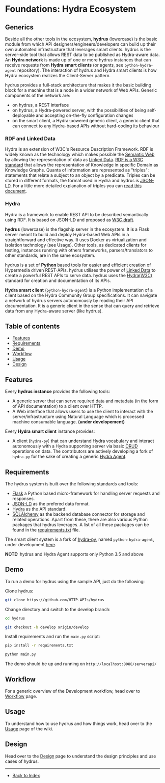 # Foundations: Hydra Ecosystem

## Generics
Beside all the other tools in the ecosystem, **hydrus** (lowercase) is the basic module from which API designers/engineers/developers can build up their own automated infrastructure that leverages smart clients. hydrus is the server-side tool that allows REST data to be published as Hydra-aware data. An **Hydra network** is made up of one or more hydrus instances that can receive requests from **Hydra smart clients** (or agents, see `python-hydra-agent` repository). The interaction of hydrus and Hydra smart clients is how Hydra ecosystem realizes the Client-Server pattern.

hydrus provides a full-stack architecture that makes it the basic building block for a machine that is a node in a wider network of Web APIs. Generic components of the network are:
* on hydrus, a REST interface
* on hydrus, a Hydra-powered server, with the possibilities of being self-deployable and accepting on-the-fly configuration changes
* on the smart client, a Hydra-powered generic client, a generic client that can connect to any Hydra-based APIs without hard-coding its behaviour

### RDF and Linked Data
Hydra is an extension of W3C's Resource Description Framework. RDF is widely known as the technology which makes possible the [Semantic Web](https://en.wikipedia.org/wiki/Semantic_Web) by allowing the representation of data as [Linked Data](https://en.wikipedia.org/wiki/Linked_data).
[RDF is a W3C standard](https://www.w3.org/RDF/) that allows the representation of Knowledge in specific Domain as Knowledge Graphs. Quanta of information are represented as "triples": statements that relate a subject to an object by a predicate. Triples can be stored in different formats, the format used in Hydra and hydrus is [JSON-LD](https://json-ld.org/).
For a little more detailed explanation of triples you can [read this document](http://www.hydra-cg.com/spec/latest/linked-data-fragments/#interfaces-to-linked-data).

### Hydra
Hydra is a framework to enable REST API to be described semantically using RDF. It is based on JSON-LD and proposed as [W3C draft](https://www.hydra-cg.com/spec/latest/core/).


**hydrus** (lowercase) is the flagship server in the ecosystem. It is a Flask server meant to build and deploy Hydra-based Web APIs in a straightforward and effective way. It uses Docker as virtualization and isolation technology (see Usage). Other tools, as dedicated clients for testing, instances running with others frameworks, parsers/translators to other standards, are in the same ecosystem.

hydrus is a set of **Python** based tools for easier and efficient creation of Hypermedia driven REST-APIs. hydrus utilises the power of [Linked Data](https://en.wikipedia.org/wiki/Linked_data) to create a powerful REST APIs to serve data.
hydrus uses the [Hydra(W3C)](http://www.hydra-cg.com/) standard for creation and documentation of its APIs.


**Hydra smart client** (`python-hydra-agent`) is a Python implementation of a client based on the Hydra Community Group specifications. It can navigate a network of hydrus servers autonomously by reading their API documentation. It is a generic client in the sense that can query and retrieve data from any Hydra-aware server (like hydrus). 

Table of contents
-------------
* [Features](#features)
* [Requirements](#req)
* [Demo](#demo)
* [Workflow](#workflow)
* [Usage](#usage)
* [Design](#design)

<a name="features"></a>
Features
-------------
Every **hydrus instance** provides the following tools:
- A generic server that can serve required data and metadata (in the form of API documentation) to a client over HTTP.
- A Web interface that allows users to use the client to interact with the server/infrastructure using Natural Language which is processed machine consumable language. **(under developement)**

Every **Hydra smart client** instance provides:
- A client (`hydra-py`) that can understand Hydra vocabulary and interact autonomously with a Hydra supporting server via basic [CRUD](https://en.wikipedia.org/wiki/Create,_read,_update_and_delete) operations on data. The contributors are actively developing a fork of `hydra-py` for the sake of creating a generic [Hydra Agent](https://github.com/HTTP-APIs/python-hydra-agent). 

<a name="req"></a>
Requirements
-------------
The hydrus system is built over the following standards and tools:
- [Flask](http://flask.pocoo.org/) a Python based micro-framework for handling server requests and responses.
- [JSON-LD](http://json-ld.org/spec/latest/json-ld/) as the prefered data format.
- [Hydra](http://www.hydra-cg.com/) as the API standard.
- [SQLAlchemy](http://www.sqlalchemy.org/) as the backend database connector for storage and related operations.
Apart from these, there are also various Python packages that hydrus leverages. A list of all these packages can be found in the [requirements.txt](https://github.com/HTTP-APIs/hydrus/blob/master/requirements.txt) file.

The smart client system is a fork of [hydra-py](https://github.com/pchampin/hydra-py), named `python-hydra-agent`, under development [here](https://github.com/HTTP-APIs/python-hydra-agent).

**NOTE:** hydrus and Hydra Agent supports only Python 3.5 and above

<a name="demo"></a>
Demo
-------------
To run a demo for hydrus using the sample API, just do the following:

Clone hydrus:
```bash
git clone https://github.com/HTTP-APIs/hydrus
```
Change directory and switch to the develop branch:
```bash
cd hydrus

git checkout -b develop origin/develop
```

Install requirements and run the `main.py` script:
```bash
pip install -r requirements.txt

python main.py
```

The demo should be up and running on `http://localhost:8080/serverapi/`

<a name="workflow"></a>
Workflow
-------------
For a generic overview of the Development workflow, head over to [Workflow](Workflow.md) page.

<a name="usage"></a>
Usage
-------------
To understand how to use hydrus and how things work, head over to the [Usage](01-Usage.md) page of the wiki.

<a name="design"></a>
Design
-------------
Head over to the [Design](Design.md) page to understand the design principles and use cases of hydrus.

---

* [Back to Index](README.md)
